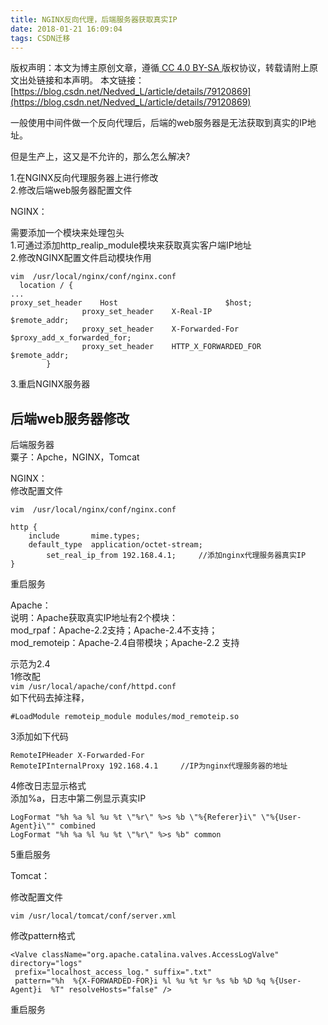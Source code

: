 ```yaml
---
title: NGINX反向代理，后端服务器获取真实IP
date: 2018-01-21 16:09:04
tags: CSDN迁移
---
```

 [ ](http://creativecommons.org/licenses/by-sa/4.0/) 版权声明：本文为博主原创文章，遵循[ CC 4.0 BY-SA ](http://creativecommons.org/licenses/by-sa/4.0/)版权协议，转载请附上原文出处链接和本声明。  本文链接：[https://blog.csdn.net/Nedved_L/article/details/79120869](https://blog.csdn.net/Nedved_L/article/details/79120869)   
    
  一般使用中间件做一个反向代理后，后端的web服务器是无法获取到真实的IP地址。

 但是生产上，这又是不允许的，那么怎么解决?

 1.在NGINX反向代理服务器上进行修改   
 2.修改后端web服务器配置文件

 NGINX：

 需要添加一个模块来处理包头   
 1.可通过添加http_realip_module模块来获取真实客户端IP地址   
 2.修改NGINX配置文件启动模块作用

 
```
vim  /usr/local/nginx/conf/nginx.conf
  location / {
... 
proxy_set_header    Host                        $host;
                proxy_set_header    X-Real-IP                    $remote_addr;
                proxy_set_header    X-Forwarded-For              $proxy_add_x_forwarded_for;
                proxy_set_header    HTTP_X_FORWARDED_FOR      $remote_addr;
        }
```
 3.重启NGINX服务器

 
## 后端web服务器修改

 后端服务器   
 粟子：Apche，NGINX，Tomcat

 NGINX：   
 修改配置文件

 
```
vim  /usr/local/nginx/conf/nginx.conf

http {
    include       mime.types;
    default_type  application/octet-stream;
        set_real_ip_from 192.168.4.1;     //添加nginx代理服务器真实IP
}
```
 重启服务

 Apache：   
 说明：Apache获取真实IP地址有2个模块：   
 mod_rpaf：Apache-2.2支持；Apache-2.4不支持；   
 mod_remoteip：Apache-2.4自带模块；Apache-2.2 支持

 示范为2.4   
 1修改配   
  `vim /usr/local/apache/conf/httpd.conf`    
 如下代码去掉注释，

 
```
#LoadModule remoteip_module modules/mod_remoteip.so
```
 3添加如下代码

 
```
RemoteIPHeader X-Forwarded-For
RemoteIPInternalProxy 192.168.4.1     //IP为nginx代理服务器的地址
```
 4修改日志显示格式   
 添加%a，日志中第二例显示真实IP

 
```
LogFormat "%h %a %l %u %t \"%r\" %>s %b \"%{Referer}i\" \"%{User-Agent}i\"" combined
LogFormat "%h %a %l %u %t \"%r\" %>s %b" common
```
 5重启服务

 Tomcat：

 修改配置文件

 
```
vim /usr/local/tomcat/conf/server.xml
```
 修改pattern格式

 
```
<Valve className="org.apache.catalina.valves.AccessLogValve" directory="logs"  
 prefix="localhost_access_log." suffix=".txt"  
 pattern="%h  %{X-FORWARDED-FOR}i %l %u %t %r %s %b %D %q %{User-Agent}i  %T" resolveHosts="false" />
```
 重启服务

   
  